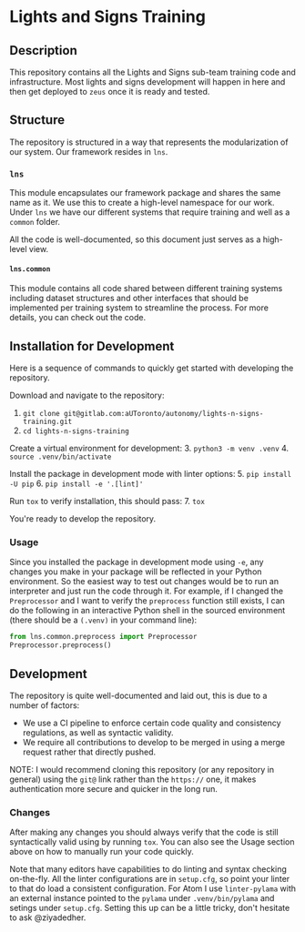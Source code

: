 # Lights and Signs Training
## Description 
This repository contains all the Lights and Signs sub-team training code and infrastructure. Most lights and signs development will happen in here and then get deployed to `zeus` once it is ready and tested.

## Structure
The repository is structured in a way that represents the modularization of our system. Our framework resides in `lns`.

### `lns`
This module encapsulates our framework package and shares the same name as it. We use this to create a high-level namespace for our work. Under `lns` we have our different systems that require training and well as a `common` folder.

All the code is well-documented, so this document just serves as a high-level view.

#### `lns.common`
This module contains all code shared between different training systems including dataset structures and other interfaces that should be implemented per training system to streamline the process. For more details, you can check out the code.


## Installation for Development
Here is a sequence of commands to quickly get started with developing the repository.

Download and navigate to the repository:
1. `git clone git@gitlab.com:aUToronto/autonomy/lights-n-signs-training.git`
2. `cd lights-n-signs-training`

Create a virtual environment for development:
3. `python3 -m venv .venv`
4. `source .venv/bin/activate`

Install the package in development mode with linter options:
5. `pip install -U pip`
6. `pip install -e '.[lint]'`

Run `tox` to verify installation, this should pass:
7. `tox`

You're ready to develop the repository.

### Usage
Since you installed the package in development mode using `-e`, any changes you make in your package will be reflected in your Python environment. So the easiest way to test out changes would be to run an interpreter and just run the code through it. For example, if I changed the `Preprocessor` and I want to verify the `preprocess` function still exists, I can do the following in an interactive Python shell in the sourced environment (there should be a `(.venv)` in your command line):
```python
from lns.common.preprocess import Preprocessor
Preprocessor.preprocess()
```


## Development
The repository is quite well-documented and laid out, this is due to a number of factors:
* We use a CI pipeline to enforce certain code quality and consistency regulations, as well as syntactic validity.
* We require all contributions to develop to be merged in using a merge request rather that directly pushed.

NOTE: I would recommend cloning this repository (or any repository in general) using the `git@` link rather than the `https://` one, it makes authentication more secure and quicker in the long run.


### Changes
After making any changes you should always verify that the code is still syntactically valid using by running `tox`. You can also see the Usage section above on how to manually run your code quickly.

Note that many editors have capabilities to do linting and syntax checking on-the-fly. All the linter configurations are in `setup.cfg`, so point your linter to that do load a consistent configuration. For Atom I use `linter-pylama` with an external instance pointed to the `pylama` under `.venv/bin/pylama` and setings under `setup.cfg`. Setting this up can be a little tricky, don't hesitate to ask @ziyadedher.
